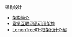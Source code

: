 架构设计

* [架构简介](markdown/Advance/Architecture/_readme.md)
* [常见互联网高可用架构](markdown/Advance/Architecture/常见互联网高可用架构.md)
* [LemonTree01-框架设计介绍](markdown/Advance/Architecture/LemonTree01-框架设计介绍.md)
